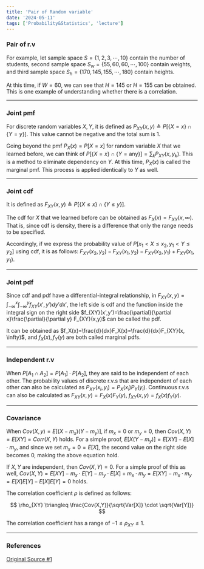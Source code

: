 ```yaml
---
title: 'Pair of Random variable'
date: '2024-05-11'
tags: ['Probability&Statistics', 'lecture']
---
```


### Pair of r.v

For example, let sample space $S=\{1, 2, 3, \cdots, 10\}$ contain the number of students, second sample space $S_w=\{55, 60, 60, \cdots, 100\}$ contain weights, and third sample space $S_h=\{170, 145, 155, \cdots, 180\}$ contain heights.

At this time, if $W=60$, we can see that $H=145$ or $H=155$ can be obtained. This is one example of understanding whether there is a correlation.

---

### Joint pmf

For discrete random variables $X, Y$, it is defined as $P_{XY}(x,y) \triangleq P[\{X=x\} \cap \{Y=y\}]$. This value cannot be negative and the total sum is 1.

Going beyond the pmf $P_X(x)=P[X=x]$ for random variable $X$ that we learned before, we can think of $P[\{X=x\} \cap \{Y=\text{any}\}]=\sum_k P_{XY}(x,y_k)$. This is a method to eliminate dependency on $Y$. At this time, $P_X(x)$ is called the marginal pmf. This process is applied identically to $Y$ as well.

---

### Joint cdf

It is defined as $F_{XY}(x,y) \triangleq P[\{X \le x\} \cap \{Y \le y\}]$.

The cdf for $X$ that we learned before can be obtained as $F_X(x) = F_{XY}(x, \infty)$. That is, since cdf is density, there is a difference that only the range needs to be specified.

Accordingly, if we express the probability value of $P[x_1 < X \le x_2, y_1 < Y \le y_2]$ using cdf, it is as follows: $F_{XY}(x_2, y_2)-F_{XY}(x_1, y_2)-F_{XY}(x_2, y_1)+F_{XY}(x_1,y_1)$.

---

### Joint pdf

Since cdf and pdf have a differential-integral relationship, in $F_{XY}(x,y)=\int_{-\infty}^{x}\int_{-\infty}^{y} f_{XY}(x',y')dy'dx'$, the left side is cdf and the function inside the integral sign on the right side $f_{XY}(x',y')=\frac{\partial}{\partial x}\frac{\partial}{\partial y} F_{XY}(x,y)$ can be called the pdf.

It can be obtained as $f_X(x)=\frac{d}{dx}F_X(x)=\frac{d}{dx}F_{XY}(x, \infty)$, and $f_X(x),f_Y(y)$ are both called marginal pdfs.

---

### Independent r.v

When $P[A_1 \cap A_2]=P[A_1] \cdot P[A_2]$, they are said to be independent of each other. The probability values of discrete r.v.s that are independent of each other can also be calculated as $P_{XY}(x_i, y_i)=P_{X}(x_i)P_{Y}(y_i)$. Continuous r.v.s can also be calculated as $F_{XY}(x,y)=F_X(x)F_Y(y)$, $f_{XY}(x,y)=f_X(x)f_Y(y)$.

---

### Covariance

When $Cov(X,y)=E[(X-m_x)(Y-m_y)]$, if $m_x=0$ or $m_y=0$, then $Cov(X,Y)=E[XY]=Corr(X,Y)$ holds. For a simple proof, $E[X(Y-m_y)]=E[XY]-E[X] \cdot m_y$, and since we set $m_x=0=E[X]$, the second value on the right side becomes 0, making the above equation hold.

If $X, Y$ are independent, then $Cov(X,Y)=0$. For a simple proof of this as well, $Cov(X,Y)=E[XY]-m_x \cdot E[Y]-m_y \cdot E[X]+m_x \cdot m_y=E[XY]-m_x \cdot m_y=E[X]E[Y]-E[X]E[Y]=0$ holds.

The correlation coefficient $\rho$ is defined as follows:

$$
\rho_{XY} \triangleq \frac{Cov(X,Y)}{\sqrt{Var[X]} \cdot \sqrt{Var[Y]}}
$$

The correlation coefficient has a range of $-1 \le \rho_{XY} \le 1$.

---

### References

[Original Source #1](https://www.youtube.com/watch?v=sRjGkR9ybew&list=PL48-12jNeoLp-yn6k8bRTVdyYyJkALSvu&index=12)



